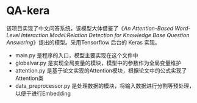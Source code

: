 # QA-kera

该项目实现了中文问答系统，该模型大体借鉴了《*An Attention-Based Word-Level Interaction Model:Relation Detection for Knowledge Base Question Answering*》提出的模型。采用Tensorflow 后台的 Keras 实现。

- main.py 是程序的入口，模型主要实现在这个文件中
- globalvar.py 是实现全局变量的模块，模型中的参数作为全局变量维护
- attention.py 是基于论文实现的Attention模块，根据论文中的公式实现了Attention类
- data_preprocessor.py 是处理数据的模块，将输入数据进行分割等预处理，以便于进行Embedding

